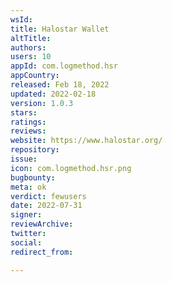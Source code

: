 ```yaml
---
wsId: 
title: Halostar Wallet
altTitle: 
authors: 
users: 10
appId: com.logmethod.hsr
appCountry: 
released: Feb 18, 2022
updated: 2022-02-18
version: 1.0.3
stars: 
ratings: 
reviews: 
website: https://www.halostar.org/
repository: 
issue: 
icon: com.logmethod.hsr.png
bugbounty: 
meta: ok
verdict: fewusers
date: 2022-07-31
signer: 
reviewArchive: 
twitter: 
social: 
redirect_from: 

---
```


